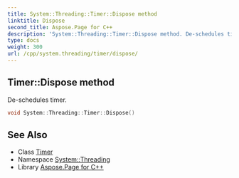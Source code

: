 ```yaml
---
title: System::Threading::Timer::Dispose method
linktitle: Dispose
second_title: Aspose.Page for C++
description: 'System::Threading::Timer::Dispose method. De-schedules timer in C++.'
type: docs
weight: 300
url: /cpp/system.threading/timer/dispose/
---
```

## Timer::Dispose method


De-schedules timer.

```cpp
void System::Threading::Timer::Dispose()
```

## See Also

* Class [Timer](../)
* Namespace [System::Threading](../../)
* Library [Aspose.Page for C++](../../../)
